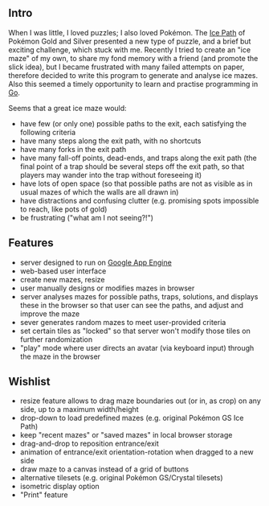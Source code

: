 Intro
-----

When I was little, I loved puzzles; I also loved Pokémon. The [Ice Path](http://bulbapedia.bulbagarden.net/wiki/Ice_Path) of Pokémon Gold and Silver presented a new type of puzzle, and a brief but exciting challenge, which stuck with me. Recently I tried to create an "ice maze" of my own, to share my fond memory with a friend (and promote the slick idea), but I became frustrated with many failed attempts on paper, therefore decided to write this program to generate and analyse ice mazes. Also this seemed a timely opportunity to learn and practise programming in [Go](http://golang.org/).

Seems that a great ice maze would:

* have few (or only one) possible paths to the exit, each satisfying the following criteria
* have many steps along the exit path, with no shortcuts
* have many forks in the exit path
* have many fall-off points, dead-ends, and traps along the exit path (the final point of a trap should be several steps off the exit path, so that players may wander into the trap without foreseeing it)
* have lots of open space (so that possible paths are not as visible as in usual mazes of which the walls are all drawn in)
* have distractions and confusing clutter (e.g. promising spots impossible to reach, like pots of gold)
* be frustrating ("what am I not seeing?!")

Features
--------

* server designed to run on [Google App Engine](https://developers.google.com/appengine/)
* web-based user interface
* create new mazes, resize
* user manually designs or modifies mazes in browser
* server analyses mazes for possible paths, traps, solutions, and displays these in the browser so that user can see the paths, and adjust and improve the maze
* sever generates random mazes to meet user-provided criteria
* set certain tiles as "locked" so that server won't modify those tiles on further randomization
* "play" mode where user directs an avatar (via keyboard input) through the maze in the browser

Wishlist
--------

* resize feature allows to drag maze boundaries out (or in, as crop) on any side, up to a maximum width/height
* drop-down to load predefined mazes (e.g. original Pokémon GS Ice Path)
* keep "recent mazes" or "saved mazes" in local browser storage
* drag-and-drop to reposition entrance/exit
* animation of entrance/exit orientation-rotation when dragged to a new side
* draw maze to a canvas instead of a grid of buttons
* alternative tilesets (e.g. original Pokémon GS/Crystal tilesets)
* isometric display option
* "Print" feature
